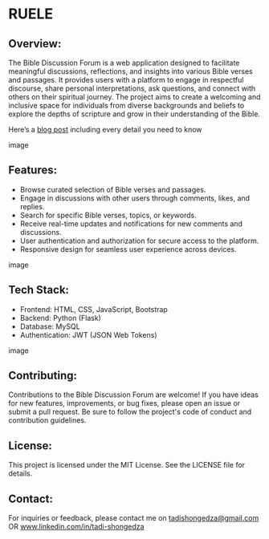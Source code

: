 # RUELE
## Overview:
The Bible Discussion Forum is a web application designed to facilitate meaningful discussions, reflections, and insights into various Bible verses and passages. It provides users with a platform to engage in respectful discourse, share personal interpretations, ask questions, and connect with others on their spiritual journey. The project aims to create a welcoming and inclusive space for individuals from diverse backgrounds and beliefs to explore the depths of scripture and grow in their understanding of the Bible.

Here’s a [blog post](https://medium.com/@tadishongedza/building-a-bible-discussion-forum-a-journey-in-web-development-6b2a3b26c15a) including every detail you need to know

image

## Features:
* Browse curated selection of Bible verses and passages.
* Engage in discussions with other users through comments, likes, and replies.
* Search for specific Bible verses, topics, or keywords.
* Receive real-time updates and notifications for new comments and discussions.
* User authentication and authorization for secure access to the platform.
* Responsive design for seamless user experience across devices.

image

## Tech Stack:
* Frontend: HTML, CSS, JavaScript, Bootstrap
* Backend: Python (Flask)
* Database: MySQL
* Authentication: JWT (JSON Web Tokens)

image

## Contributing:
Contributions to the Bible Discussion Forum are welcome! If you have ideas for new features, improvements, or bug fixes, please open an issue or submit a pull request. Be sure to follow the project's code of conduct and contribution guidelines.

## License:
This project is licensed under the MIT License. See the LICENSE file for details.


## Contact:
For inquiries or feedback, please contact me on tadishongedza@gmail.com OR www.linkedin.com/in/tadi-shongedza 
